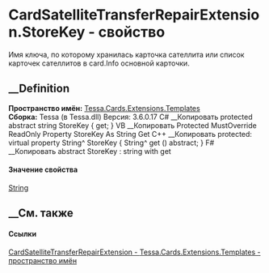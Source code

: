 # CardSatelliteTransferRepairExtension.StoreKey - свойство
Имя ключа, по которому хранилась карточка сателлита или список карточек
сателлитов в card.Info основной карточки.
## __Definition
 **Пространство имён:**
[Tessa.Cards.Extensions.Templates](N_Tessa_Cards_Extensions_Templates.htm)  
 **Сборка:** Tessa (в Tessa.dll) Версия: 3.6.0.17
C# __Копировать
     protected abstract string StoreKey { get; }
VB __Копировать
     Protected MustOverride ReadOnly Property StoreKey As String
    	Get
C++ __Копировать
     protected:
    virtual property String^ StoreKey {
    	String^ get () abstract;
    }
F# __Копировать
     abstract StoreKey : string with get
#### Значение свойства
[String](https://learn.microsoft.com/dotnet/api/system.string)
##  __См. также
#### Ссылки
[CardSatelliteTransferRepairExtension -
](T_Tessa_Cards_Extensions_Templates_CardSatelliteTransferRepairExtension.htm)
[Tessa.Cards.Extensions.Templates - пространство
имён](N_Tessa_Cards_Extensions_Templates.htm)
